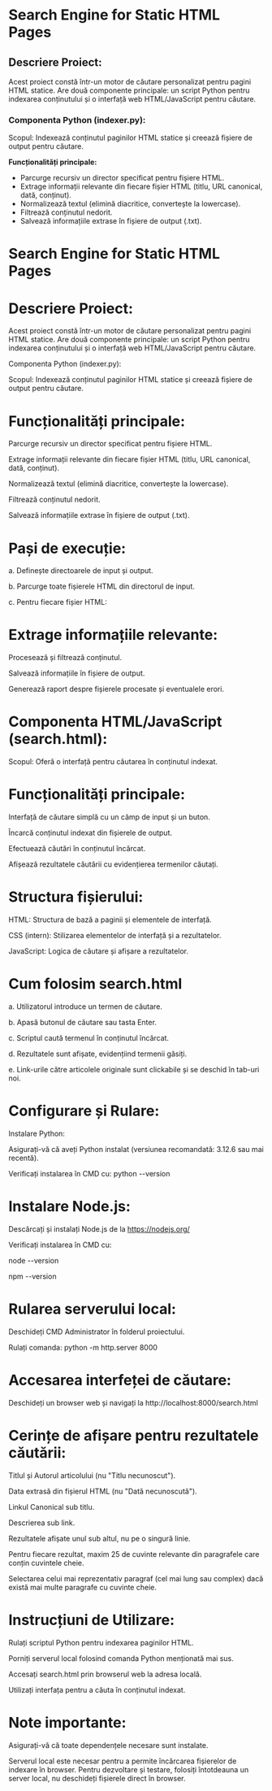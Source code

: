 # Search Engine for Static HTML Pages

## Descriere Proiect:
Acest proiect constă într-un motor de căutare personalizat pentru pagini HTML statice. Are două componente principale: un script Python pentru indexarea conținutului și o interfață web HTML/JavaScript pentru căutare.

### Componenta Python (indexer.py):
Scopul: Indexează conținutul paginilor HTML statice și creează fișiere de output pentru căutare.

**Funcționalități principale:**
- Parcurge recursiv un director specificat pentru fișiere HTML.
- Extrage informații relevante din fiecare fișier HTML (titlu, URL canonical, dată, conținut).
- Normalizează textul (elimină diacritice, convertește la lowercase).
- Filtrează conținutul nedorit.
- Salvează informațiile extrase în fișiere de output (.txt).




# Search Engine for Static HTML Pages

# Descriere Proiect:

Acest proiect constă într-un motor de căutare personalizat pentru pagini HTML statice. Are două componente principale: un script Python pentru indexarea conținutului și o interfață web HTML/JavaScript pentru căutare.

Componenta Python (indexer.py):

Scopul: Indexează conținutul paginilor HTML statice și creează fișiere de output pentru căutare.

# Funcționalități principale:

Parcurge recursiv un director specificat pentru fișiere HTML.

Extrage informații relevante din fiecare fișier HTML (titlu, URL canonical, dată, conținut).

Normalizează textul (elimină diacritice, convertește la lowercase).

Filtrează conținutul nedorit.

Salvează informațiile extrase în fișiere de output (.txt).


# Pași de execuție:

a. Definește directoarele de input și output.

b. Parcurge toate fișierele HTML din directorul de input.

c. Pentru fiecare fișier HTML:

# Extrage informațiile relevante:

Procesează și filtrează conținutul.

Salvează informațiile în fișiere de output.

Generează raport despre fișierele procesate și eventualele erori.


# Componenta HTML/JavaScript (search.html):

Scopul: Oferă o interfață pentru căutarea în conținutul indexat.

# Funcționalități principale:

Interfață de căutare simplă cu un câmp de input și un buton.

Încarcă conținutul indexat din fișierele de output.

Efectuează căutări în conținutul încărcat.

Afișează rezultatele căutării cu evidențierea termenilor căutați.


# Structura fișierului:

HTML: Structura de bază a paginii și elementele de interfață.

CSS (intern): Stilizarea elementelor de interfață și a rezultatelor.

JavaScript: Logica de căutare și afișare a rezultatelor.


# Cum folosim search.html

a. Utilizatorul introduce un termen de căutare.

b. Apasă butonul de căutare sau tasta Enter.

c. Scriptul caută termenul în conținutul încărcat.

d. Rezultatele sunt afișate, evidențiind termenii găsiți.

e. Link-urile către articolele originale sunt clickabile și se deschid în tab-uri noi.

# Configurare și Rulare:

Instalare Python:

Asigurați-vă că aveți Python instalat (versiunea recomandată: 3.12.6 sau mai recentă).

Verificați instalarea în CMD cu: python --version


# Instalare Node.js:

Descărcați și instalați Node.js de la https://nodejs.org/

Verificați instalarea în CMD cu:

node --version

npm --version



# Rularea serverului local:

Deschideți CMD Administrator în folderul proiectului.

Rulați comanda: python -m http.server 8000


# Accesarea interfeței de căutare:

Deschideți un browser web și navigați la http://localhost:8000/search.html



# Cerințe de afișare pentru rezultatele căutării:

Titlul și Autorul articolului (nu "Titlu necunoscut").

Data extrasă din fișierul HTML (nu "Dată necunoscută").

Linkul Canonical sub titlu.

Descrierea sub link.

Rezultatele afișate unul sub altul, nu pe o singură linie.

Pentru fiecare rezultat, maxim 25 de cuvinte relevante din paragrafele care conțin cuvintele cheie.

Selectarea celui mai reprezentativ paragraf (cel mai lung sau complex) dacă există mai multe paragrafe cu cuvinte cheie.

# Instrucțiuni de Utilizare:

Rulați scriptul Python pentru indexarea paginilor HTML.

Porniți serverul local folosind comanda Python menționată mai sus.

Accesați search.html prin browserul web la adresa locală.

Utilizați interfața pentru a căuta în conținutul indexat.

# Note importante:

Asigurați-vă că toate dependențele necesare sunt instalate.

Serverul local este necesar pentru a permite încărcarea fișierelor de indexare în browser.
Pentru dezvoltare și testare, folosiți întotdeauna un server local, nu deschideți fișierele direct în browser.
